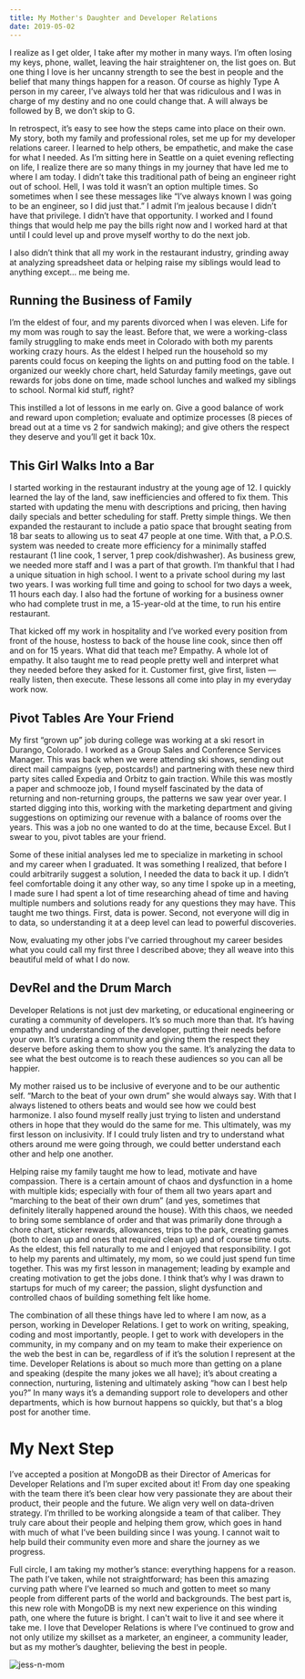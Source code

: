 ```yaml
---
title: My Mother's Daughter and Developer Relations
date: 2019-05-02
---
```

I realize as I get older, I take after my mother in many ways. I’m often losing my keys, phone, wallet, leaving the hair straightener on, the list goes on. But one thing I love is her uncanny strength to see the best in people and the belief that many things happen for a reason. Of course as highly Type A person in my career, I’ve always told her that was ridiculous and I was in charge of my destiny and no one could change that. A will always be followed by B, we don’t skip to G. 

In retrospect, it’s easy to see how the steps came into place on their own. My story, both my family and professional roles, set me up for my developer relations career. I learned to help others, be empathetic, and make the case for what I needed. As I’m sitting here in Seattle on a quiet evening reflecting on life, I realize there are so many things in my journey that have led me to where I am today. I didn’t take this traditional path of being an engineer right out of school. Hell, I was told it wasn’t an option multiple times. So sometimes when I see these messages like “I’ve always known I was going to be an engineer, so I did just that.” I admit I’m jealous because I didn’t have that privilege. I didn’t have that opportunity. I worked and I found things that would help me pay the bills right now and I worked hard at that until I could level up and prove myself worthy to do the next job. 

I also didn’t think that all my work in the restaurant industry, grinding away at analyzing spreadsheet data or helping raise my siblings would lead to anything except… me being me. 

## Running the Business of Family 
I’m the eldest of four, and my parents divorced when I was eleven. Life for my mom was rough to say the least. Before that, we were a working-class family struggling to make ends meet in Colorado with both my parents working crazy hours. As the eldest I helped run the household so my parents could focus on keeping the lights on and putting food on the table. I organized our weekly chore chart, held Saturday family meetings, gave out rewards for jobs done on time, made school lunches and walked my siblings to school. Normal kid stuff, right? 

This instilled a lot of lessons in me early on. Give a good balance of work and reward upon completion; evaluate and optimize processes (8 pieces of bread out at a time vs 2 for sandwich making); and give others the respect they deserve and you’ll get it back 10x.

## This Girl Walks Into a Bar
I started working in the restaurant industry at the young age of 12. I quickly learned the lay of the land, saw inefficiencies and offered to fix them. This started with updating the menu with descriptions and pricing, then having daily specials and better scheduling for staff. Pretty simple things. We then expanded the restaurant to include a patio space that brought seating from 18 bar seats to allowing us to seat 47 people at one time. With that, a P.O.S. system was needed to create more efficiency for a minimally staffed restaurant (1 line cook, 1 server, 1 prep cook/dishwasher). As business grew, we needed more staff and I was a part of that growth. I’m thankful that I had a unique situation in high school. I went to a private school during my last two years. I was working full time and going to school for two days a week, 11 hours each day. I also had the fortune of working for a business owner who had complete trust in me, a 15-year-old at the time, to run his entire restaurant. 

That kicked off my work in hospitality and I’ve worked every position from front of the house, hostess to back of the house line cook, since then off and on for 15 years. What did that teach me? Empathy. A whole lot of empathy. It also taught me to read people pretty well and interpret what they needed before they asked for it. Customer first, give first, listen — really listen, then execute. These lessons all come into play in my everyday work now.

## Pivot Tables Are Your Friend
My first “grown up” job during college was working at a ski resort in Durango, Colorado. I worked as a Group Sales and Conference Services Manager. This was back when we were attending ski shows, sending out direct mail campaigns (yep, postcards!) and partnering with these new third party sites called Expedia and Orbitz to gain traction. While this was mostly a paper and schmooze job, I found myself fascinated by the data of returning and non-returning groups, the patterns we saw year over year. I started digging into this, working with the marketing department and giving suggestions on optimizing our revenue with a balance of rooms over the years. This was a job no one wanted to do at the time, because Excel. But I swear to you, pivot tables are your friend. 

Some of these initial analyses led me to specialize in marketing in school and my career when I graduated. It was something I realized, that before I could arbitrarily suggest a solution, I needed the data to back it up. I didn’t feel comfortable doing it any other way, so any time I spoke up in a meeting, I made sure I had spent a lot of time researching ahead of time and having multiple numbers and solutions ready for any questions they may have. This taught me two things. First, data is power. Second, not everyone will dig in to data, so understanding it at a deep level can lead to powerful discoveries.

Now, evaluating my other jobs I’ve carried throughout my career besides what you could call my first three I described above; they all weave into this beautiful meld of what I do now.

## DevRel and the Drum March
Developer Relations is not just dev marketing, or educational engineering or curating a community of developers. It’s so much more than that. It’s having empathy and understanding of the developer, putting their needs before your own. It’s curating a community and giving them the respect they deserve before asking them to show you the same. It’s analyzing the data to see what the best outcome is to reach these audiences so you can all be happier.  

My mother raised us to be inclusive of everyone and to be our authentic self. “March to the beat of your own drum” she would always say. With that I always listened to others beats and would see how we could best harmonize. I also found myself really just trying to listen and understand others in hope that they would do the same for me. This ultimately, was my first lesson on inclusivity. If I could truly listen and try to understand what others around me were going through, we could better understand each other and help one another.

Helping raise my family taught me how to lead, motivate and have compassion. There is a certain amount of chaos and dysfunction in a home with multiple kids; especially with four of them all two years apart and “marching to the beat of their own drum” (and yes, sometimes that definitely literally happened around the house). With this chaos, we needed to bring some semblance of order and that was primarily done through a chore chart, sticker rewards, allowances, trips to the park, creating games (both to clean up and ones that required clean up) and of course time outs. As the eldest, this fell naturally to me and I enjoyed that responsibility. I got to help my parents and ultimately, my mom, so we could just spend fun time together. This was my first lesson in management; leading by example and creating motivation to get the jobs done. I think that’s why I was drawn to startups for much of my career; the passion, slight dysfunction and controlled chaos of building something felt like home.

The combination of all these things have led to where I am now, as a person, working in Developer Relations. I get to work on writing, speaking, coding and most importantly, people. I get to work with developers in the community, in my company and on my team to make their experience on the web the best in can be, regardless of if it’s the solution I represent at the time. Developer Relations is about so much more than getting on a plane and speaking (despite the many jokes we all have); it’s about creating a connection, nurturing, listening and ultimately asking “how can I best help you?” In many ways it’s a demanding support role to developers and other departments, which is how burnout happens so quickly, but that's a blog post for another time. 

# My Next Step
I’ve accepted a position at MongoDB as their Director of Americas for Developer Relations and I’m super excited about it! From day one speaking with the team there it’s been clear how very passionate they are about their product, their people and the future. We align very well on data-driven strategy. I’m thrilled to be working alongside a team of that caliber. They truly care about their people and helping them grow, which goes in hand with much of what I’ve been building since I was young. I cannot wait to help build their community even more and share the journey as we progress.

Full circle, I am taking my mother’s stance: everything happens for a reason. The path I’ve taken, while not straightforward; has been this amazing curving path where I’ve learned so much and gotten to meet so many people from different parts of the world and backgrounds. The best part is, this new role with MongoDB is my next new experience on this winding path, one where the future is bright. I can't wait to live it and see where it take me. I love that Developer Relations is where I’ve continued to grow and not only utilize my skillset as a marketer, an engineer, a community leader, but as my mother’s daughter, believing the best in people.

![jess-n-mom](/assets/jess-n-mom.jpg)

